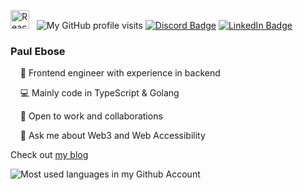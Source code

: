 <img src="https://techstack-generator.vercel.app/react-icon.svg" alt="React.js" width="30" height="30" /> &nbsp; 
![My GitHub profile visits](https://visitor-badge.glitch.me/badge?page_id=paulebose.paulebose&label=ddff)
[![Discord Badge](https://img.shields.io/badge/-@bada%237678-7289DA?style=flat-square&logo=discord&logoColor=white)](https://discordapp.com/users/763924922589249557)
[![LinkedIn Badge](https://img.shields.io/badge/-PaulEbose-blue?style=flat-square&logo=Linkedin&logoColor=white)](https://www.linkedin.com/in/paulebose/)

### Paul Ebose

&nbsp; &nbsp; 🔭 Frontend engineer with experience in backend

&nbsp; &nbsp; 💻 Mainly code in TypeScript & Golang

&nbsp; &nbsp; 🌱 Open to work and collaborations

&nbsp; &nbsp; 💬 Ask me about Web3 and Web Accessibility

Check out [my blog](https://bada.hashnode.dev/)

![Most used languages in my Github Account](https://github-readme-stats.vercel.app/api/top-langs/?username=paulebose&layout=compact&theme=gotham&count_private=true)
